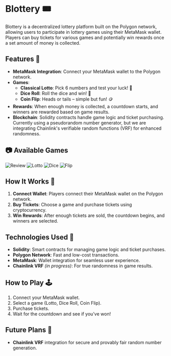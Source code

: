 # Blottery 🎟️

Blottery is a decentralized lottery platform built on the Polygon network, allowing users to participate in lottery games using their MetaMask wallet. Players can buy tickets for various games and potentially win rewards once a set amount of money is collected.

## Features 🌟
- **MetaMask Integration**: Connect your MetaMask wallet to the Polygon network.
- **Games**:
  - **Classical Lotto**: Pick 6 numbers and test your luck! 🎰
  - **Dice Roll**: Roll the dice and win! 🎲
  - **Coin Flip**: Heads or tails – simple but fun! 🪙
- **Rewards**: When enough money is collected, a countdown starts, and winners are rewarded based on game results.
- **Blockchain**: Solidity contracts handle game logic and ticket purchasing. Currently using a pseudorandom number generator, but we are integrating Chainlink's verifiable random functions (VRF) for enhanced randomness.

## 📷 Available Games
![Review](https://github.com/user-attachments/assets/dae99638-4a71-4b48-994b-8d43073cc78b)
![Lotto](https://github.com/user-attachments/assets/60c68afb-a3e4-4ce5-9d05-20f136c50ced)
![Dice](https://github.com/user-attachments/assets/11620e30-f289-4e77-a2af-8c115a050056)
![Flip](https://github.com/user-attachments/assets/3aef056d-83d2-4fd9-bb15-e5f3d2ea8948)


## How It Works 🔧
1. **Connect Wallet**: Players connect their MetaMask wallet on the Polygon network.
2. **Buy Tickets**: Choose a game and purchase tickets using cryptocurrency.
3. **Win Rewards**: After enough tickets are sold, the countdown begins, and winners are selected.

## Technologies Used 🚀
- **Solidity**: Smart contracts for managing game logic and ticket purchases.
- **Polygon Network**: Fast and low-cost transactions.
- **MetaMask**: Wallet integration for seamless user experience.
- **Chainlink VRF** *(in progress)*: For true randomness in game results.

## How to Play 🕹️
1. Connect your MetaMask wallet.
2. Select a game (Lotto, Dice Roll, Coin Flip).
3. Purchase tickets.
4. Wait for the countdown and see if you’ve won!

## Future Plans 🔮
- **Chainlink VRF** integration for secure and provably fair random number generation.
